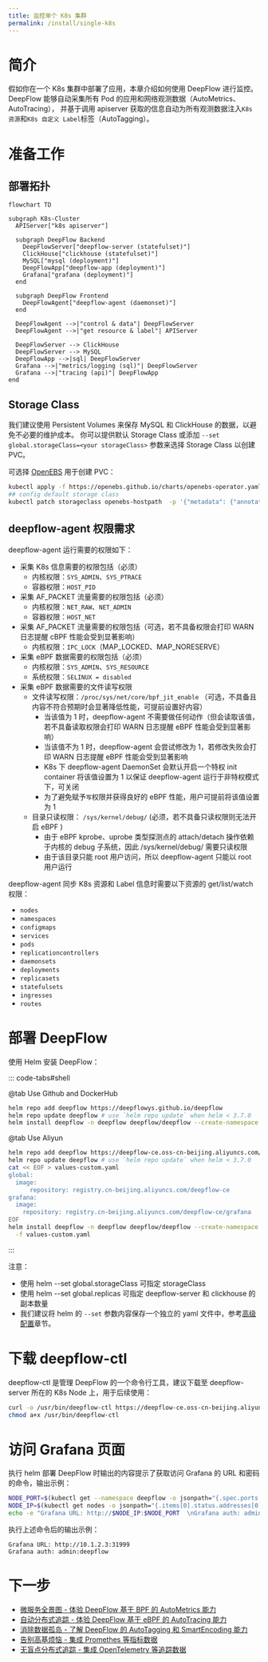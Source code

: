 ```yaml
---
title: 监控单个 K8s 集群
permalink: /install/single-k8s
---
```


# 简介

假如你在一个 K8s 集群中部署了应用，本章介绍如何使用 DeepFlow 进行监控。
DeepFlow 能够自动采集所有 Pod 的应用和网络观测数据（AutoMetrics、AutoTracing），
并基于调用 apiserver 获取的信息自动为所有观测数据注入`K8s 资源`和`K8s 自定义 Label`标签（AutoTagging）。

# 准备工作

## 部署拓扑

```mermaid
flowchart TD

subgraph K8s-Cluster
  APIServer["k8s apiserver"]

  subgraph DeepFlow Backend
    DeepFlowServer["deepflow-server (statefulset)"]
    ClickHouse["clickhouse (statefulset)"]
    MySQL["mysql (deployment)"]
    DeepFlowApp["deepflow-app (deployment)"]
    Grafana["grafana (deployment)"]
  end

  subgraph DeepFlow Frontend
    DeepFlowAgent["deepflow-agent (daemonset)"]
  end

  DeepFlowAgent -->|"control & data"| DeepFlowServer
  DeepFlowAgent -->|"get resource & label"| APIServer

  DeepFlowServer --> ClickHouse
  DeepFlowServer --> MySQL
  DeepFlowApp -->|sql| DeepFlowServer
  Grafana -->|"metrics/logging (sql)"| DeepFlowServer
  Grafana -->|"tracing (api)"| DeepFlowApp
end
```

## Storage Class

我们建议使用 Persistent Volumes 来保存 MySQL 和 ClickHouse 的数据，以避免不必要的维护成本。
你可以提供默认 Storage Class 或添加 `--set global.storageClass=<your storageClass>` 参数来选择 Storage Class 以创建 PVC。

可选择 [OpenEBS](https://openebs.io/) 用于创建 PVC：
```bash
kubectl apply -f https://openebs.github.io/charts/openebs-operator.yaml
## config default storage class
kubectl patch storageclass openebs-hostpath  -p '{"metadata": {"annotations":{"storageclass.kubernetes.io/is-default-class":"true"}}}'
```

## deepflow-agent 权限需求

deepflow-agent 运行需要的权限如下：
- 采集 K8s 信息需要的权限包括（必须）
  - 内核权限：`SYS_ADMIN`、`SYS_PTRACE`
  - 容器权限：`HOST_PID`
- 采集 AF_PACKET 流量需要的权限包括（必须）
  - 内核权限：`NET_RAW`、`NET_ADMIN`
  - 容器权限：`HOST_NET`
- 采集 AF_PACKET 流量需要的权限包括（可选，若不具备权限会打印 WARN 日志提醒 cBPF 性能会受到显著影响）
  - 内核权限：`IPC_LOCK`（MAP_LOCKED、MAP_NORESERVE）
- 采集 eBPF 数据需要的权限包括（必须）
  - 内核权限：`SYS_ADMIN`、`SYS_RESOURCE`
  - 系统权限：`SELINUX = disabled`
- 采集 eBPF 数据需要的文件读写权限
  - 文件读写权限：`/proc/sys/net/core/bpf_jit_enable` （可选，不具备且内容不符合预期时会显著降低性能，可提前设置好内容）
    - 当该值为 1 时，deepflow-agent 不需要做任何动作（但会读取该值，若不具备读取权限会打印 WARN 日志提醒 eBPF 性能会受到显著影响）
    - 当该值不为 1 时，deepflow-agent 会尝试修改为 1，若修改失败会打印 WARN 日志提醒 eBPF 性能会受到显著影响
    - K8s 下 deepflow-agent DaemonSet 会默认开启一个特权 init container 将该值设置为 1 以保证 deepflow-agent 运行于非特权模式下，可关闭
    - 为了避免赋予`写`权限并获得良好的 eBPF 性能，用户可提前将该值设置为 1
  - 目录只读权限： `/sys/kernel/debug/` (必须，若不具备只读权限则无法开启 eBPF )
    - 由于 eBPF kprobe、uprobe 类型探测点的 attach/detach 操作依赖于内核的 debug 子系统，因此 /sys/kernel/debug/ 需要只读权限  
    - 由于该目录只能 root 用户访问，所以 deepflow-agent 只能以 root 用户运行

deepflow-agent 同步 K8s 资源和 Label 信息时需要以下资源的 get/list/watch 权限：
- `nodes`
- `namespaces`
- `configmaps`
- `services`
- `pods`
- `replicationcontrollers`
- `daemonsets`
- `deployments`
- `replicasets`
- `statefulsets`
- `ingresses`
- `routes`

# 部署 DeepFlow

使用 Helm 安装 DeepFlow：

::: code-tabs#shell

@tab Use Github and DockerHub

```bash
helm repo add deepflow https://deepflowys.github.io/deepflow
helm repo update deepflow # use `helm repo update` when helm < 3.7.0
helm install deepflow -n deepflow deepflow/deepflow --create-namespace
```

@tab Use Aliyun

```bash
helm repo add deepflow https://deepflow-ce.oss-cn-beijing.aliyuncs.com/chart/stable
helm repo update deepflow # use `helm repo update` when helm < 3.7.0
cat << EOF > values-custom.yaml
global:
  image:
      repository: registry.cn-beijing.aliyuncs.com/deepflow-ce
grafana:
  image:
    repository: registry.cn-beijing.aliyuncs.com/deepflow-ce/grafana
EOF
helm install deepflow -n deepflow deepflow/deepflow --create-namespace \
  -f values-custom.yaml
```

:::

注意：
- 使用 helm --set global.storageClass 可指定 storageClass
- 使用 helm --set global.replicas 可指定 deepflow-server 和 clickhouse 的副本数量
- 我们建议将 helm 的 `--set` 参数内容保存一个独立的 yaml 文件中，参考[高级配置](./advanced-config/server-advanced-config/)章节。

# 下载 deepflow-ctl

deepflow-ctl 是管理 DeepFlow 的一个命令行工具，建议下载至 deepflow-server 所在的 K8s Node 上，用于后续使用：
```bash
curl -o /usr/bin/deepflow-ctl https://deepflow-ce.oss-cn-beijing.aliyuncs.com/bin/ctl/stable/linux/amd64/deepflow-ctl
chmod a+x /usr/bin/deepflow-ctl
```

# 访问 Grafana 页面

执行 helm 部署 DeepFlow 时输出的内容提示了获取访问 Grafana 的 URL 和密码的命令，输出示例：
```bash
NODE_PORT=$(kubectl get --namespace deepflow -o jsonpath="{.spec.ports[0].nodePort}" services deepflow-grafana)
NODE_IP=$(kubectl get nodes -o jsonpath="{.items[0].status.addresses[0].address}")
echo -e "Grafana URL: http://$NODE_IP:$NODE_PORT  \nGrafana auth: admin:deepflow"
```

执行上述命令后的输出示例：
```text
Grafana URL: http://10.1.2.3:31999
Grafana auth: admin:deepflow
```

# 下一步

- [微服务全景图 - 体验 DeepFlow 基于 BPF 的 AutoMetrics 能力](../auto-metrics/metrics-without-instrumentation/)
- [自动分布式追踪 - 体验 DeepFlow 基于 eBPF 的 AutoTracing 能力](../auto-tracing/tracing-without-instrumentation/)
- [消除数据孤岛 - 了解 DeepFlow 的 AutoTagging 和 SmartEncoding 能力](../auto-tagging/elimilate-data-silos/)
- [告别高基烦恼 - 集成 Promethes 等指标数据](../agent-integration/metrics/metrics-auto-tagging/)
- [无盲点分布式追踪 - 集成 OpenTelemetry 等追踪数据](../agent-integration/tracing/tracing-without-blind-spot/)
